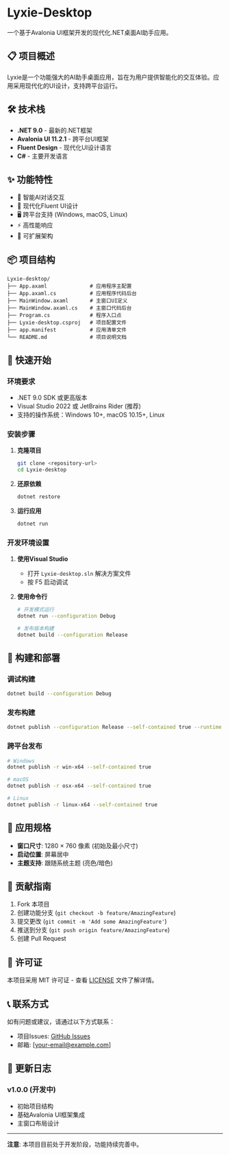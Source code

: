 # Lyxie-Desktop

一个基于Avalonia UI框架开发的现代化.NET桌面AI助手应用。

## 📋 项目概述

Lyxie是一个功能强大的AI助手桌面应用，旨在为用户提供智能化的交互体验。应用采用现代化的UI设计，支持跨平台运行。

## 🛠️ 技术栈

- **.NET 9.0** - 最新的.NET框架
- **Avalonia UI 11.2.1** - 跨平台UI框架
- **Fluent Design** - 现代化UI设计语言
- **C#** - 主要开发语言

## ✨ 功能特性

- 🤖 智能AI对话交互
- 🎨 现代化Fluent UI设计
- 🖥️ 跨平台支持 (Windows, macOS, Linux)
- ⚡ 高性能响应
- 🔧 可扩展架构

## 📦 项目结构

```
Lyxie-desktop/
├── App.axaml              # 应用程序主配置
├── App.axaml.cs           # 应用程序代码后台
├── MainWindow.axaml       # 主窗口UI定义
├── MainWindow.axaml.cs    # 主窗口代码后台
├── Program.cs             # 程序入口点
├── Lyxie-desktop.csproj   # 项目配置文件
├── app.manifest           # 应用清单文件
└── README.md              # 项目说明文档
```

## 🚀 快速开始

### 环境要求

- .NET 9.0 SDK 或更高版本
- Visual Studio 2022 或 JetBrains Rider (推荐)
- 支持的操作系统：Windows 10+, macOS 10.15+, Linux

### 安装步骤

1. **克隆项目**
   ```bash
   git clone <repository-url>
   cd Lyxie-desktop
   ```

2. **还原依赖**
   ```bash
   dotnet restore
   ```

3. **运行应用**
   ```bash
   dotnet run
   ```

### 开发环境设置

1. **使用Visual Studio**
   - 打开 `Lyxie-desktop.sln` 解决方案文件
   - 按 F5 启动调试

2. **使用命令行**
   ```bash
   # 开发模式运行
   dotnet run --configuration Debug
   
   # 发布版本构建
   dotnet build --configuration Release
   ```

## 🔧 构建和部署

### 调试构建
```bash
dotnet build --configuration Debug
```

### 发布构建
```bash
dotnet publish --configuration Release --self-contained true --runtime win-x64
```

### 跨平台发布
```bash
# Windows
dotnet publish -r win-x64 --self-contained true

# macOS
dotnet publish -r osx-x64 --self-contained true

# Linux
dotnet publish -r linux-x64 --self-contained true
```

## 🎯 应用规格

- **窗口尺寸**: 1280 × 760 像素 (初始及最小尺寸)
- **启动位置**: 屏幕居中
- **主题支持**: 跟随系统主题 (亮色/暗色)

## 🤝 贡献指南

1. Fork 本项目
2. 创建功能分支 (`git checkout -b feature/AmazingFeature`)
3. 提交更改 (`git commit -m 'Add some AmazingFeature'`)
4. 推送到分支 (`git push origin feature/AmazingFeature`)
5. 创建 Pull Request

## 📄 许可证

本项目采用 MIT 许可证 - 查看 [LICENSE](LICENSE) 文件了解详情。

## 📞 联系方式

如有问题或建议，请通过以下方式联系：

- 项目Issues: [GitHub Issues](../../issues)
- 邮箱: [your-email@example.com]

## 🔄 更新日志

### v1.0.0 (开发中)
- 初始项目结构
- 基础Avalonia UI框架集成
- 主窗口布局设计

---

**注意**: 本项目目前处于开发阶段，功能持续完善中。
